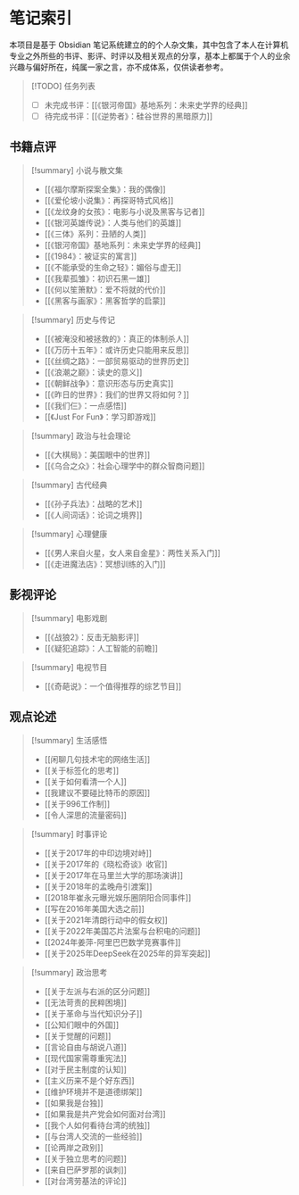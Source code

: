 # 笔记索引

本项目是基于 Obsidian 笔记系统建立的的个人杂文集，其中包含了本人在计算机专业之外所些的书评、影评、时评以及相关观点的分享，基本上都属于个人的业余兴趣与偏好所在，纯属一家之言，亦不成体系，仅供读者参考。

> [!TODO] 任务列表
>
> - [ ] 未完成书评：[[《银河帝国》基地系列：未来史学界的经典]]
> - [ ] 待完成书评：[[《逆势者》：硅谷世界的黑暗原力]]

## 书籍点评

> [!summary] 小说与散文集
>
> - [[《福尔摩斯探案全集》：我的偶像]]
> - [[《爱伦坡小说集》：再探哥特式风格]]
> - [[《龙纹身的女孩》：电影与小说及黑客与记者]]
> - [[《银河英雄传说》：人类与他们的英雄]]
> - [[《三体》系列：丑陋的人类]]
> - [[《银河帝国》基地系列：未来史学界的经典]]
> - [[《1984》：被证实的寓言]]
> - [[《不能承受的生命之轻》：媚俗与虚无]]
> - [[《我辈孤雏》：初识石黑一雄]]
> - [[《何以笙箫默》：爱不将就的代价]]
> - [[《黑客与画家》：黑客哲学的启蒙]]

> [!summary] 历史与传记
>
> - [[《被淹没和被拯救的》：真正的体制杀人]]
> - [[《万历十五年》：或许历史只能用来反思]]
> - [[《丝绸之路》：一部贸易驱动的世界历史]]
> - [[《浪潮之巅》：读史的意义]]
> - [[《朝鲜战争》：意识形态与历史真实]]
> - [[《昨日的世界》：我们的世界又将如何？]]
> - [[《我们仨》：一点感悟]]
> - [[《Just For Fun》：学习即游戏]]

> [!summary] 政治与社会理论
>
> - [[《大棋局》：美国眼中的世界]]
> - [[《乌合之众》：社会心理学中的群众智商问题]]

> [!summary] 古代经典
>
> - [[《孙子兵法》：战略的艺术]]
> - [[《人间词话》：论词之境界]]

> [!summary] 心理健康
>
> - [[《男人来自火星，女人来自金星》：两性关系入门]]
> - [[《走进魔法店》：冥想训练的入门]]

## 影视评论

> [!summary] 电影戏剧
>
> - [[《战狼2》：反击无脑影评]]
> - [[《疑犯追踪》：人工智能的前瞻]]

> [!summary] 电视节目
>
> - [[《奇葩说》：一个值得推荐的综艺节目]]

## 观点论述

> [!summary] 生活感悟
>
> - [[闲聊几句技术宅的网络生活]]
> - [[关于标签化的思考]]
> - [[关于如何看清一个人]]
> - [[我建议不要碰比特币的原因]]
> - [[关于996工作制]]
> - [[令人深思的流量密码]]

> [!summary] 时事评论
>
> - [[关于2017年的中印边境对峙]]
> - [[关于2017年的《晓松奇谈》收官]]
> - [[关于2017年在马里兰大学的那场演讲]]
> - [[关于2018年的孟晚舟引渡案]]
> - [[2018年崔永元曝光娱乐圈阴阳合同事件]]
> - [[写在2016年美国大选之前]]
> - [[关于2021年清朗行动中的假女权]]
> - [[关于2022年美国芯片法案与台积电的问题]]
> - [[2024年姜萍-阿里巴巴数学竞赛事件]]
> - [[关于2025年DeepSeek在2025年的异军突起]]
 

> [!summary] 政治思考
>
> - [[关于左派与右派的区分问题]]
> - [[无法苛责的民粹困境]]
> - [[关于革命与当代知识分子]]
> - [[公知们眼中的外国]]
> - [[关于觉醒的问题]]
> - [[言论自由与胡说八道]]
> - [[现代国家需尊重宪法]]
> - [[对于民主制度的认知]]
> - [[主义历来不是个好东西]]
> - [[维护环境并不是道德绑架]]
> - [[如果我是台独]]
> - [[如果我是共产党会如何面对台湾]]
> - [[我个人如何看待台湾的统独]]
> - [[与台湾人交流的一些经验]]
> - [[论两岸之政别]]
> - [[关于独立思考的问题]]
> - [[来自巴萨罗那的讽刺]]
> - [[对台湾劳基法的评论]]
